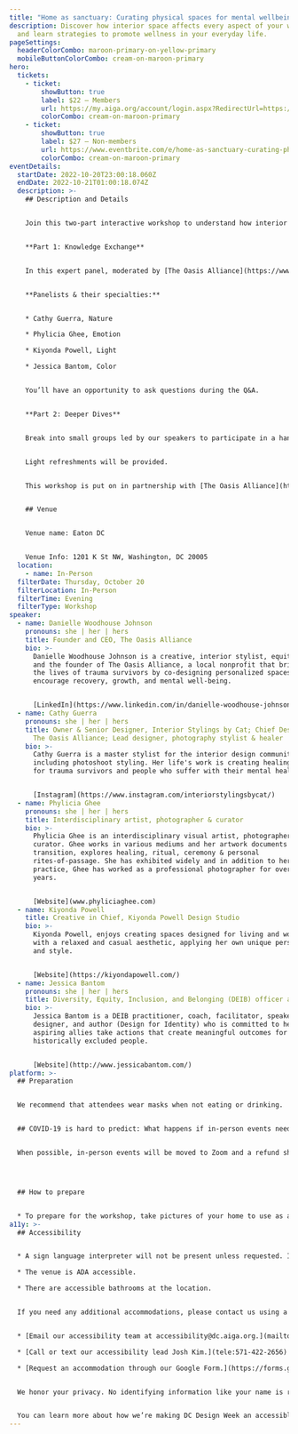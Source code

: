 ```yaml
---
title: "Home as sanctuary: Curating physical spaces for mental wellbeing"
description: Discover how interior space affects every aspect of your wellbeing,
  and learn strategies to promote wellness in your everyday life.
pageSettings:
  headerColorCombo: maroon-primary-on-yellow-primary
  mobileButtonColorCombo: cream-on-maroon-primary
hero:
  tickets:
    - ticket:
        showButton: true
        label: $22 — Members
        url: https://my.aiga.org/account/login.aspx?RedirectUrl=https://ikit.aiga.org/ikit_national_util/ikit-national-util-sso-redirect/?state=https%3A%2F%2Fdc.aiga.org%2F%3Fpost_type%3Dikit_event%26p%3D452159%26redirect_source%3Deventbrite_register
        colorCombo: cream-on-maroon-primary
    - ticket:
        showButton: true
        label: $27 — Non-members
        url: https://www.eventbrite.com/e/home-as-sanctuary-curating-physical-spaces-for-mental-wellbeing-tickets-425454936167
        colorCombo: cream-on-maroon-primary
eventDetails:
  startDate: 2022-10-20T23:00:18.060Z
  endDate: 2022-10-21T01:00:18.074Z
  description: >-
    ## Description and Details


    Join this two-part interactive workshop to understand how interior space affects every aspect of your wellbeing, and learn strategies to promote wellness in your home and everyday life.


    **Part 1: Knowledge Exchange**


    In this expert panel, moderated by [The Oasis Alliance](https://www.theoasisalliance.org/)’s Founder and CEO Danielle Woodhouse Johnson, four interior design and mental wellness experts will weigh in on the connection between space and wellbeing.


    **Panelists & their specialties:**


    * Cathy Guerra, Nature

    * Phylicia Ghee, Emotion

    * Kiyonda Powell, Light

    * Jessica Bantom, Color 


    You’ll have an opportunity to ask questions during the Q&A.


    **Part 2: Deeper Dives**


    Break into small groups led by our speakers to participate in a hands-on activity focused on the speciality areas discussed during the panel. 


    Light refreshments will be provided.


    This workshop is put on in partnership with [The Oasis Alliance](https://www.theoasisalliance.org/), a local nonprofit that brightens the lives of trauma survivors by co-designing personalized spaces that encourage recovery, growth, and mental wellbeing. A portion of the proceeds will go to The Oasis Alliance to support their work.


    ## Venue


    Venue name: Eaton DC


    Venue Info: 1201 K St NW, Washington, DC 20005
  location:
    - name: In-Person
  filterDate: Thursday, October 20
  filterLocation: In-Person
  filterTime: Evening
  filterType: Workshop
speaker:
  - name: Danielle Woodhouse Johnson
    pronouns: she | her | hers
    title: Founder and CEO, The Oasis Alliance
    bio: >-
      Danielle Woodhouse Johnson is a creative, interior stylist, equity fellow,
      and the founder of The Oasis Alliance, a local nonprofit that brightens
      the lives of trauma survivors by co-designing personalized spaces that
      encourage recovery, growth, and mental well-being.


      [LinkedIn](https://www.linkedin.com/in/danielle-woodhouse-johnson-a374266a/)
  - name: Cathy Guerra
    pronouns: she | her | hers
    title: Owner & Senior Designer, Interior Stylings by Cat; Chief Design Officer,
      The Oasis Alliance; Lead designer, photography stylist & healer
    bio: >-
      Cathy Guerra is a master stylist for the interior design community
      including photoshoot styling. Her life's work is creating healing spaces
      for trauma survivors and people who suffer with their mental health.


      [Instagram](https://www.instagram.com/interiorstylingsbycat/)
  - name: Phylicia Ghee
    pronouns: she | her | hers
    title: Interdisciplinary artist, photographer & curator
    bio: >-
      Phylicia Ghee is an interdisciplinary visual artist, photographer and
      curator. Ghee works in various mediums and her artwork documents
      transition, explores healing, ritual, ceremony & personal
      rites-of-passage. She has exhibited widely and in addition to her art
      practice, Ghee has worked as a professional photographer for over 17
      years.


      [Website](www.phyliciaghee.com)
  - name: Kiyonda Powell
    title: Creative in Chief, Kiyonda Powell Design Studio
    bio: >-
      Kiyonda Powell, enjoys creating spaces designed for living and working
      with a relaxed and casual aesthetic, applying her own unique personality
      and style.


      [Website](https://kiyondapowell.com/)
  - name: Jessica Bantom
    pronouns: she | her | hers
    title: Diversity, Equity, Inclusion, and Belonging (DEIB) officer and consultant
    bio: >-
      Jessica Bantom is a DEIB practitioner, coach, facilitator, speaker,
      designer, and author (Design for Identity) who is committed to helping
      aspiring allies take actions that create meaningful outcomes for
      historically excluded people.


      [Website](http://www.jessicabantom.com/)
platform: >-
  ## Preparation


  We recommend that attendees wear masks when not eating or drinking.


  ## COVID-19 is hard to predict: What happens if in-person events need to be canceled?


  When possible, in-person events will be moved to Zoom and a refund should not be expected. If an event is canceled in its entirety, a refund will be issued. In either scenario you will be notified immediately.




  ## How to prepare


  * To prepare for the workshop, take pictures of your home to use as a visual prompt during the breakout group activity.
a11y: >-
  ## Accessibility


  * A sign language interpreter will not be present unless requested. If requested, we will do our best to employ a sign language interpreter for the event.

  * The venue is ADA accessible.

  * There are accessible bathrooms at the location. 


  If you need any additional accommodations, please contact us using a method that works best for you:


  * [Email our accessibility team at accessibility@dc.aiga.org.](mailto:accessibility@dc.aiga.org)

  * [Call or text our accessibility lead Josh Kim.](tele:571-422-2656)

  * [Request an accommodation through our Google Form.](https://forms.gle/VTys8LzewYs2isUm7)


  We honor your privacy. No identifying information like your name is required to request an accommodation, and all details will be deleted once completed.


  You can learn more about how we’re making DC Design Week an accessible experience by visiting our [accessibility statement](/accessibility/).
---
```

